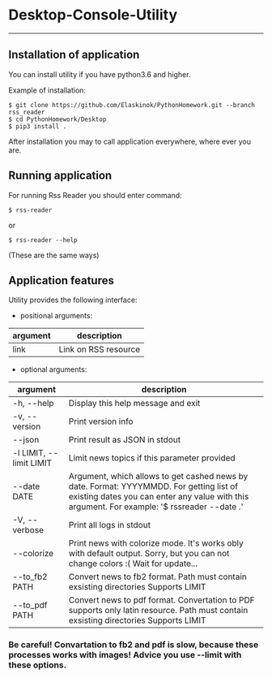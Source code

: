 # Desktop-Console-Utility
---

## Installation of application

You can install utility if you have python3.6 and higher.

Example of installation:
    
    $ git clone https://github.com/Elaskinok/PythonHomework.git --branch rss_reader
    $ cd PythonHomework/Desktop
    $ pip3 install .
   
After installation you may to call application everywhere, where ever you are.

## Running application

For running Rss Reader you should enter command:

    $ rss-reader
or
    
    $ rss-reader --help
(These are the same ways)
 
## Application features

Utility provides the following interface:

- positional arguments:

|argument|description|
|---|---|
|link | Link on RSS resource|

- optional arguments:

|argument|description|
|---|---|
|-h, --help     |       Display this help message and exit
|  -v, --version   |      Print version info
|  --json         |       Print result as JSON in stdout
|  -l LIMIT, --limit LIMIT|  Limit news topics if this parameter provided
|  --date DATE      |     Argument, which allows to get cashed news by date. Format: YYYYMMDD. For getting list of existing dates you can enter any value with this argument. For example: '$ rssreader --date .' 
|  -V, --verbose     |    Print all logs in stdout
| --colorize        |    Print news with colorize mode. It's works obly with default output. Sorry, but you can not change colors :( Wait for update...
|  --to_fb2 PATH    |     Convert news to fb2 format. Path must contain exsisting directories Supports LIMIT
|  --to_pdf PATH   |      Convert news to pdf format. Convertation to PDF supports only latin resource. Path must contain exsisting directories Supports LIMIT|

### Be careful! Convartation to fb2 and pdf is slow, because these processes works with images! Advice you use --limit with these options.

